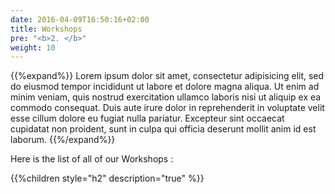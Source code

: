 ```yaml
---
date: 2016-04-09T16:50:16+02:00
title: Workshops
pre: "<b>2. </b>"
weight: 10
---
```



{{%expand%}}
Lorem ipsum dolor sit amet, consectetur adipisicing elit, sed do eiusmod
tempor incididunt ut labore et dolore magna aliqua. Ut enim ad minim veniam,
quis nostrud exercitation ullamco laboris nisi ut aliquip ex ea commodo
consequat. Duis aute irure dolor in reprehenderit in voluptate velit esse
cillum dolore eu fugiat nulla pariatur. Excepteur sint occaecat cupidatat non
proident, sunt in culpa qui officia deserunt mollit anim id est laborum.
{{%/expand%}}


Here is the list of all of our Workshops :

{{%children style="h2" description="true" %}}
